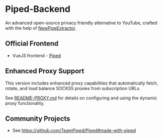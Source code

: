 # Piped-Backend

An advanced open-source privacy friendly alternative to YouTube, crafted with the help of [NewPipeExtractor](https://github.com/TeamNewPipe/NewPipeExtractor).

## Official Frontend

-   VueJS frontend - [Piped](https://github.com/TeamPiped/Piped)

## Enhanced Proxy Support

This version includes enhanced proxy capabilities that automatically fetch, rotate, and load balance SOCKS5 proxies from subscription URLs.

See [README-PROXY.md](README-PROXY.md) for details on configuring and using the dynamic proxy functionality.

## Community Projects

-   See https://github.com/TeamPiped/Piped#made-with-piped